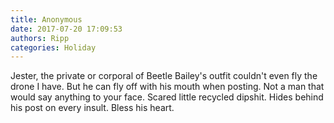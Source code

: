 ```yaml
---
title: Anonymous
date: 2017-07-20 17:09:53
authors: Ripp
categories: Holiday
---
```


 Jester, the private or corporal of Beetle Bailey's outfit couldn't even fly the drone I have. But he can fly off with his mouth when posting. Not a man that would say anything to your face. Scared little recycled dipshit.  Hides behind his post on every insult. Bless his heart.